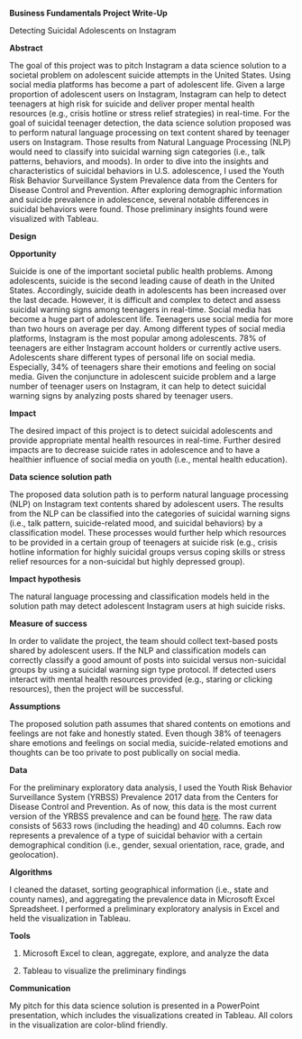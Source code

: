 **Business Fundamentals Project Write-Up**

Detecting Suicidal Adolescents on Instagram

**Abstract**

The goal of this project was to pitch Instagram a data science solution to a societal problem on adolescent suicide attempts in the United States. Using social media platforms has become a part of adolescent life. Given a large proportion of adolescent users on Instagram, Instagram can help to detect teenagers at high risk for suicide and deliver proper mental health resources (e.g., crisis hotline or stress relief strategies) in real-time. For the goal of suicidal teenager detection, the data science solution proposed was to perform natural language processing on text content shared by teenager users on Instagram. Those results from Natural Language Processing (NLP) would need to classify into suicidal warning sign categories (i.e., talk patterns, behaviors, and moods). In order to dive into the insights and characteristics of suicidal behaviors in U.S. adolescence, I used the Youth Risk Behavior Surveillance System Prevalence data from the Centers for Disease Control and Prevention. After exploring demographic information and suicide prevalence in adolescence, several notable differences in suicidal behaviors were found. Those preliminary insights found were visualized with Tableau.

**Design**

**Opportunity**

Suicide is one of the important societal public health problems. Among adolescents, suicide is the second leading cause of death in the United States. Accordingly, suicide death in adolescents has been increased over the last decade. However, it is difficult and complex to detect and assess suicidal warning signs among teenagers in real-time. Social media has become a huge part of adolescent life. Teenagers use social media for more than two hours on average per day. Among different types of social media platforms, Instagram is the most popular among adolescents. 78% of teenagers are either Instagram account holders or currently active users. Adolescents share different types of personal life on social media. Especially, 34% of teenagers share their emotions and feeling on social media. Given the conjuncture in adolescent suicide problem and a large number of teenager users on Instagram, it can help to detect suicidal warning signs by analyzing posts shared by teenager users. 

**Impact**

The desired impact of this project is to detect suicidal adolescents and provide appropriate mental health resources in real-time. Further desired impacts are to decrease suicide rates in adolescence and to have a healthier influence of social media on youth (i.e., mental health education).

**Data science solution path**

The proposed data solution path is to perform natural language processing (NLP) on Instagram text contents shared by adolescent users. The results from the NLP can be classified into the categories of suicidal warning signs (i.e., talk pattern, suicide-related mood, and suicidal behaviors) by a classification model. These processes would further help which resources to be provided in a certain group of teenagers at suicide risk (e.g., crisis hotline information for highly suicidal groups versus coping skills or stress relief resources for a non-suicidal but highly depressed group).

**Impact hypothesis**

The natural language processing and classification models held in the solution path may detect adolescent Instagram users at high suicide risks. 

**Measure of success**

In order to validate the project, the team should collect text-based posts shared by adolescent users. If the NLP and classification models can correctly classify a good amount of posts into suicidal versus non-suicidal groups by using a suicidal warning sign type protocol. If detected users interact with mental health resources provided (e.g., staring or clicking resources), then the project will be successful. 

**Assumptions**

The proposed solution path assumes that shared contents on emotions and feelings are not fake and honestly stated. Even though 38% of teenagers share emotions and feelings on social media, suicide-related emotions and thoughts can be too private to post publically on social media. 

**Data**

For the preliminary exploratory data analysis, I used the Youth Risk Behavior Surveillance System (YRBSS) Prevalence 2017 data from the Centers for Disease Control and Prevention. As of now, this data is the most current version of the YRBSS prevalence and can be found [here](https://chronicdata.cdc.gov/Youth-Risk-Behaviors/DASH-Youth-Risk-Behavior-Surveillance-System-YRBSS/q6p7-56au). The raw data consists of 5633 rows (including the heading) and 40 columns. Each row represents a prevalence of a type of suicidal behavior with a certain demographical condition (i.e., gender, sexual orientation, race, grade, and geolocation). 

**Algorithms**

I cleaned the dataset, sorting geographical information (i.e., state and county names), and aggregating the prevalence data in Microsoft Excel Spreadsheet. I performed a preliminary exploratory analysis in Excel and held the visualization in Tableau. 

**Tools**

1. Microsoft Excel to clean, aggregate, explore, and analyze the data

2. Tableau to visualize the preliminary findings

**Communication**

My pitch for this data science solution is presented in a PowerPoint presentation, which includes the visualizations created in Tableau. All colors in the visualization are color-blind friendly. 

## 
